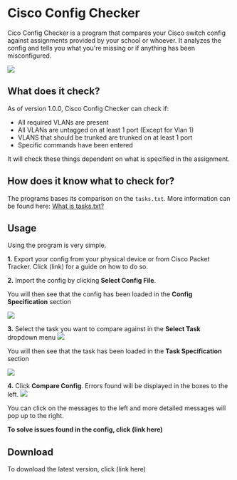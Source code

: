 # Cisco Config Checker

Cico Config Checker is a program that compares your Cisco switch config against assignments provided by your school or whoever. 
It analyzes the config and tells you what you're missing or if anything has been misconfigured. 

![](https://i.imgur.com/FnHnRg8.png[)

## What does it check?

As of version 1.0.0, Cisco Config Checker can check if:

* All required VLANs are present
* All VLANs are untagged on at least 1 port (Except for Vlan 1)
* VLANS that should be trunked are trunked on at least 1 port
* Specific commands have been entered

It will check these things dependent on what is specified in the assignment.

## How does it know what to check for?
 The programs bases its comparison on the `tasks.txt`. More information can be found here: [What is tasks.txt?](https://github.com/TobiasKrok/cisco-config-checker/wiki/What-is-tasks.txt%3F)
 
 
 ## Usage
 Using the program is very simple.
 
 **1.** Export your config from your physical device or from Cisco Packet Tracker. Click (link) for a guide on how to do so.
 
**2.** Import the config by clicking **Select Config File**. 

You will then see that the config has been loaded in the **Config Specification** section

![](https://i.imgur.com/9XnJ4pb.png)
  
  **3.** Select the task you want to compare against in the **Select Task** dropdown menu
  ![](https://i.imgur.com/rPkLBKf.png)
  
  You will then see that the task has been loaded in the **Task Specification** section
  
  ![](https://i.imgur.com/afRBHwS.png)
  
  **4.** Click **Compare Config**. Errors found will be displayed in the boxes to the left.
  ![](https://i.imgur.com/lHK6LKu.png)
  
  You can click on the messages to the left and more detailed messages will pop up to the right.
  
  **To solve issues found in the config, click (link here)**
  
 ## Download
 
 To download the latest version, click (link here)
 
